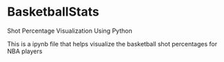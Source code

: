 # BasketballStats
Shot Percentage Visualization Using Python

This is a ipynb file that helps visualize the basketball shot percentages for NBA players
